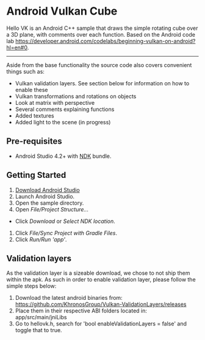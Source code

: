 # Android Vulkan Cube

Hello VK is an Android C++ sample that draws the simple rotating cube over a 3D plane, with comments
over each function. Based on the Android code lab
https://developer.android.com/codelabs/beginning-vulkan-on-android?hl=en#0.

---

Aside from the base functionality the source code also covers convenient things such as:

- Vulkan validation layers. See section below for information on how to enable these
- Vulkan transformations and rotations on objects
- Look at matrix with perspective
- Several comments explaining functions
- Added textures
- Added light to the scene (in progress)

## Pre-requisites

- Android Studio 4.2+ with [NDK](https://developer.android.com/ndk/) bundle.

## Getting Started

1. [Download Android Studio](http://developer.android.com/sdk/index.html)
1. Launch Android Studio.
1. Open the sample directory.
1. Open *File/Project Structure...*

- Click *Download* or *Select NDK location*.

1. Click *File/Sync Project with Gradle Files*.
1. Click *Run/Run 'app'*.

## Validation layers

As the validation layer is a sizeable download, we chose to not ship them within the apk. As such in
order to enable validation layer, please follow the simple steps below:

1. Download the latest android binaries
   from: https://github.com/KhronosGroup/Vulkan-ValidationLayers/releases
1. Place them in their respective ABI folders located in: app/src/main/jniLibs
1. Go to hellovk.h, search for 'bool enableValidationLayers = false' and toggle
   that to true.